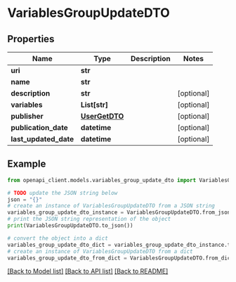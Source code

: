 # VariablesGroupUpdateDTO


## Properties

Name | Type | Description | Notes
------------ | ------------- | ------------- | -------------
**uri** | **str** |  | 
**name** | **str** |  | 
**description** | **str** |  | [optional] 
**variables** | **List[str]** |  | [optional] 
**publisher** | [**UserGetDTO**](UserGetDTO.md) |  | [optional] 
**publication_date** | **datetime** |  | [optional] 
**last_updated_date** | **datetime** |  | [optional] 

## Example

```python
from openapi_client.models.variables_group_update_dto import VariablesGroupUpdateDTO

# TODO update the JSON string below
json = "{}"
# create an instance of VariablesGroupUpdateDTO from a JSON string
variables_group_update_dto_instance = VariablesGroupUpdateDTO.from_json(json)
# print the JSON string representation of the object
print(VariablesGroupUpdateDTO.to_json())

# convert the object into a dict
variables_group_update_dto_dict = variables_group_update_dto_instance.to_dict()
# create an instance of VariablesGroupUpdateDTO from a dict
variables_group_update_dto_from_dict = VariablesGroupUpdateDTO.from_dict(variables_group_update_dto_dict)
```
[[Back to Model list]](../README.md#documentation-for-models) [[Back to API list]](../README.md#documentation-for-api-endpoints) [[Back to README]](../README.md)


